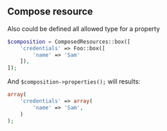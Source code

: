 ## Compose resource

Also could be defined all allowed type for a property

```php
$composition = ComposedResources::box([
    'credentials' => Foo::box([
        'name' => 'Sam'
    ]),
]);
```

And `$composition->properties();` will results:

```php
array(
    'credentials' => array(
        'name' => 'Sam',
    )
);
```


